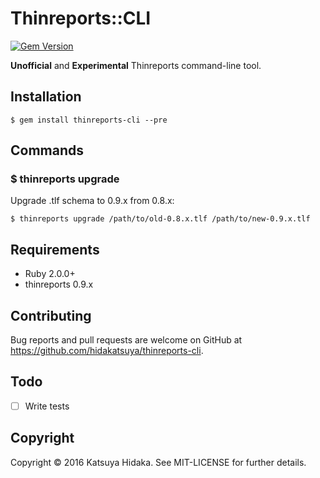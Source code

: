 # Thinreports::CLI

[![Gem Version](https://badge.fury.io/rb/thinreports-cli.svg)](https://badge.fury.io/rb/thinreports-cli)

**Unofficial** and **Experimental** Thinreports command-line tool.

## Installation

    $ gem install thinreports-cli --pre

## Commands

### $ thinreports upgrade

Upgrade .tlf schema to 0.9.x from 0.8.x:

```
$ thinreports upgrade /path/to/old-0.8.x.tlf /path/to/new-0.9.x.tlf
```

## Requirements

 - Ruby 2.0.0+
 - thinreports 0.9.x

## Contributing

Bug reports and pull requests are welcome on GitHub at https://github.com/hidakatsuya/thinreports-cli.

## Todo

 - [ ] Write tests

## Copyright

Copyright © 2016 Katsuya Hidaka. See MIT-LICENSE for further details.
